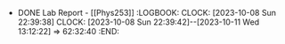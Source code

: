 - DONE Lab Report - [[Phys253]]
  :LOGBOOK:
  CLOCK: [2023-10-08 Sun 22:39:38]
  CLOCK: [2023-10-08 Sun 22:39:42]--[2023-10-11 Wed 13:12:22] =>  62:32:40
  :END: